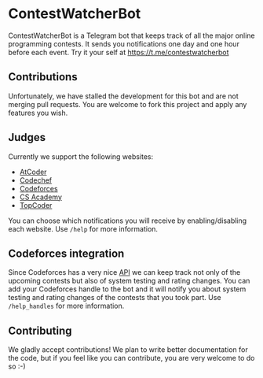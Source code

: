 # ContestWatcherBot
ContestWatcherBot is a Telegram bot that keeps track of all the major online programming contests. It sends you notifications one day and one hour before each event. Try it your self at https://t.me/contestwatcherbot

## Contributions
Unfortunately, we have stalled the development for this bot and are not merging pull requests. You are welcome to fork this project and apply any features you wish.

## Judges
Currently we support the following websites:
- [AtCoder](https://atcoder.jp/)
- [Codechef](https://www.codechef.com/)
- [Codeforces](http://codeforces.com/)
- [CS Academy](https://csacademy.com/)
- [TopCoder](https://www.topcoder.com)

You can choose which notifications you will receive by enabling/disabling each website. Use `/help` for more information.

## Codeforces integration

Since Codeforces has a very nice [API](http://codeforces.com/api/help) we can keep track not only of the upcoming contests but also of system testing and rating changes. You can add your Codeforces handle to the bot and it will notify you about system testing and rating changes of the contests that you took part. Use `/help_handles` for more information.

## Contributing

We gladly accept contributions! We plan to write better documentation for the code, but if you feel like you can contribute, you are very welcome to do so :-)

